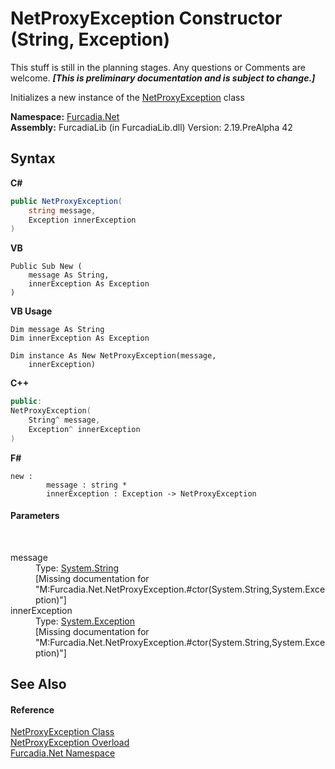 # NetProxyException Constructor (String, Exception)
This stuff is still in the planning stages. Any questions or Comments are welcome. _**\[This is preliminary documentation and is subject to change.\]**_

Initializes a new instance of the <a href="T_Furcadia_Net_NetProxyException">NetProxyException</a> class

**Namespace:**&nbsp;<a href="N_Furcadia_Net">Furcadia.Net</a><br />**Assembly:**&nbsp;FurcadiaLib (in FurcadiaLib.dll) Version: 2.19.PreAlpha 42

## Syntax

**C#**<br />
``` C#
public NetProxyException(
	string message,
	Exception innerException
)
```

**VB**<br />
``` VB
Public Sub New ( 
	message As String,
	innerException As Exception
)
```

**VB Usage**<br />
``` VB Usage
Dim message As String
Dim innerException As Exception

Dim instance As New NetProxyException(message, 
	innerException)
```

**C++**<br />
``` C++
public:
NetProxyException(
	String^ message, 
	Exception^ innerException
)
```

**F#**<br />
``` F#
new : 
        message : string * 
        innerException : Exception -> NetProxyException
```


#### Parameters
&nbsp;<dl><dt>message</dt><dd>Type: <a href="http://msdn2.microsoft.com/en-us/library/s1wwdcbf" target="_blank">System.String</a><br />\[Missing <param name="message"/> documentation for "M:Furcadia.Net.NetProxyException.#ctor(System.String,System.Exception)"\]</dd><dt>innerException</dt><dd>Type: <a href="http://msdn2.microsoft.com/en-us/library/c18k6c59" target="_blank">System.Exception</a><br />\[Missing <param name="innerException"/> documentation for "M:Furcadia.Net.NetProxyException.#ctor(System.String,System.Exception)"\]</dd></dl>

## See Also


#### Reference
<a href="T_Furcadia_Net_NetProxyException">NetProxyException Class</a><br /><a href="Overload_Furcadia_Net_NetProxyException__ctor">NetProxyException Overload</a><br /><a href="N_Furcadia_Net">Furcadia.Net Namespace</a><br />